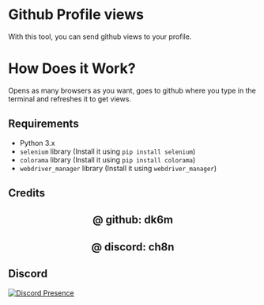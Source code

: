 # Github Profile views

With this tool, you can send github views to your profile.

# How Does it Work?
Opens as many browsers as you want, goes to github where you type in the terminal and refreshes it to get views.

## Requirements
- Python 3.x
- `selenium` library (Install it using `pip install selenium`)
-  `colorama` library (Install it using `pip install colorama`)
-  `webdriver_manager` library (Install it using `webdriver_manager`)

## Credits

<h2 align="center"> @ github: dk6m </h2>
<h2 align="center"> @ discord: ch8n </h2>

## Discord 
[![Discord Presence](https://lanyard.cnrad.dev/api/246383236744347648)](https://discord.com/users/246383236744347648)
